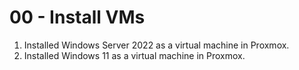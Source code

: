 # 00 - Install VMs


1. Installed Windows Server 2022 as a virtual machine in Proxmox.
2. Installed Windows 11 as a virtual machine in Proxmox.
